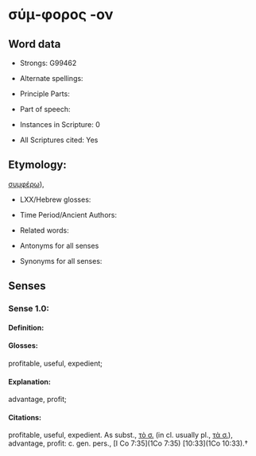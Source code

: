 # σύμ-φορος -ον

<!-- Status: S2=NeedsEdits -->
<!-- Lexica used for edits:   -->

## Word data

* Strongs: G99462

* Alternate spellings:



* Principle Parts: 


* Part of speech: 


* Instances in Scripture: 0

* All Scriptures cited: Yes

## Etymology: 

[συμφέρω]()), 

* LXX/Hebrew glosses: 


* Time Period/Ancient Authors: 


* Related words: 

* Antonyms for all senses

* Synonyms for all senses: 


## Senses 


### Sense  1.0: 

#### Definition: 

#### Glosses: 

profitable, useful, expedient; 

#### Explanation: 

advantage, profit; 

#### Citations: 

profitable, useful, expedient. As subst., [τὸ σ.]() (in cl. usually pl., [τὰ σ.]()), advantage, profit: c. gen. pers., [I Co 7:35](1Co 7:35) [10:33](1Co 10:33).†
